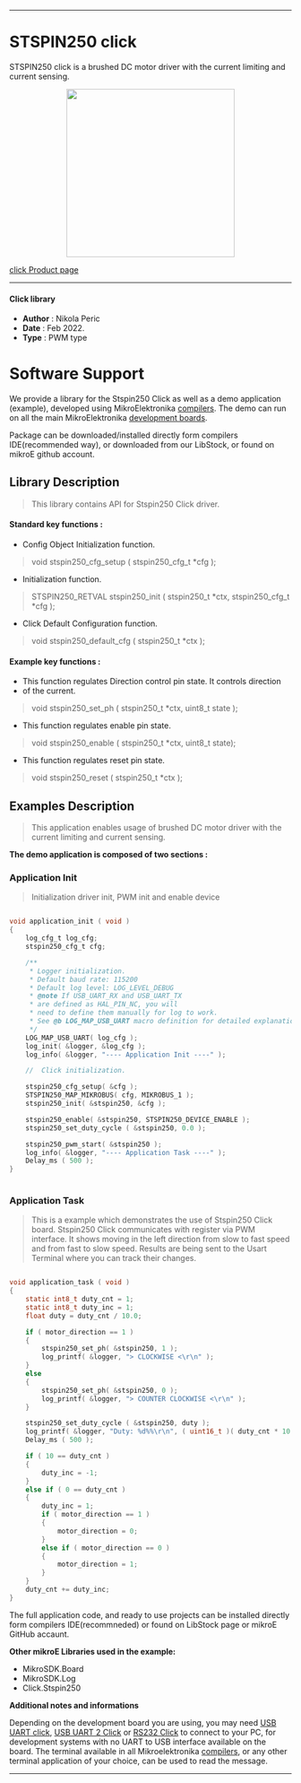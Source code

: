 
---
# STSPIN250 click

STSPIN250 click is a brushed DC motor driver with the current limiting and current sensing. 

<p align="center">
  <img src="https://download.mikroe.com/images/click_for_ide/stspin250_click.png" height=300px>
</p>


[click Product page](https://www.mikroe.com/stspin250-click)

---


#### Click library 

- **Author**        : Nikola Peric
- **Date**          : Feb 2022.
- **Type**          : PWM type


# Software Support

We provide a library for the Stspin250 Click 
as well as a demo application (example), developed using MikroElektronika 
[compilers](https://shop.mikroe.com/compilers). 
The demo can run on all the main MikroElektronika [development boards](https://shop.mikroe.com/development-boards).

Package can be downloaded/installed directly form compilers IDE(recommended way), or downloaded from our LibStock, or found on mikroE github account. 

## Library Description

> This library contains API for Stspin250 Click driver.

#### Standard key functions :

- Config Object Initialization function.
> void stspin250_cfg_setup ( stspin250_cfg_t *cfg ); 
 
- Initialization function.
> STSPIN250_RETVAL stspin250_init ( stspin250_t *ctx, stspin250_cfg_t *cfg );

- Click Default Configuration function.
> void stspin250_default_cfg ( stspin250_t *ctx );


#### Example key functions :

- This function regulates Direction control pin state. It controls direction
- of the current.
> void stspin250_set_ph ( stspin250_t *ctx, uint8_t state );
 
- This function regulates enable pin state.
> void stspin250_enable ( stspin250_t *ctx, uint8_t state);

- This function regulates reset pin state.
> void stspin250_reset ( stspin250_t *ctx );

## Examples Description

> This application enables usage of brushed DC motor driver with the current limiting and current sensing.

**The demo application is composed of two sections :**

### Application Init 

> Initialization driver init, PWM init and enable device


```c

void application_init ( void )
{
    log_cfg_t log_cfg;
    stspin250_cfg_t cfg;

    /** 
     * Logger initialization.
     * Default baud rate: 115200
     * Default log level: LOG_LEVEL_DEBUG
     * @note If USB_UART_RX and USB_UART_TX 
     * are defined as HAL_PIN_NC, you will 
     * need to define them manually for log to work. 
     * See @b LOG_MAP_USB_UART macro definition for detailed explanation.
     */
    LOG_MAP_USB_UART( log_cfg );
    log_init( &logger, &log_cfg );
    log_info( &logger, "---- Application Init ----" );

    //  Click initialization.

    stspin250_cfg_setup( &cfg );
    STSPIN250_MAP_MIKROBUS( cfg, MIKROBUS_1 );
    stspin250_init( &stspin250, &cfg );

    stspin250_enable( &stspin250, STSPIN250_DEVICE_ENABLE );
    stspin250_set_duty_cycle ( &stspin250, 0.0 );

    stspin250_pwm_start( &stspin250 );
    log_info( &logger, "---- Application Task ----" );
    Delay_ms ( 500 );
}
  
```

### Application Task

>  This is a example which demonstrates the use of Stspin250 Click board.
>  Stspin250 Click communicates with register via PWM interface.
>  It shows moving in the left direction from slow to fast speed
>  and from fast to slow speed.
>  Results are being sent to the Usart Terminal where you can track their changes.

```c

void application_task ( void )
{
    static int8_t duty_cnt = 1;
    static int8_t duty_inc = 1;
    float duty = duty_cnt / 10.0;

    if ( motor_direction == 1 )
    {
        stspin250_set_ph( &stspin250, 1 );
        log_printf( &logger, "> CLOCKWISE <\r\n" );
    }
    else
    {
        stspin250_set_ph( &stspin250, 0 );
        log_printf( &logger, "> COUNTER CLOCKWISE <\r\n" );
    }

    stspin250_set_duty_cycle ( &stspin250, duty );
    log_printf( &logger, "Duty: %d%%\r\n", ( uint16_t )( duty_cnt * 10 ) );
    Delay_ms ( 500 );

    if ( 10 == duty_cnt ) 
    {
        duty_inc = -1;
    }
    else if ( 0 == duty_cnt ) 
    {
        duty_inc = 1;
        if ( motor_direction == 1 )
        {
            motor_direction = 0;
        }
        else if ( motor_direction == 0 )
        {
            motor_direction = 1;
        }
    }
    duty_cnt += duty_inc;
}


```

The full application code, and ready to use projects can be  installed directly form compilers IDE(recommneded) or found on LibStock page or mikroE GitHub accaunt.

**Other mikroE Libraries used in the example:** 

- MikroSDK.Board
- MikroSDK.Log
- Click.Stspin250

**Additional notes and informations**

Depending on the development board you are using, you may need 
[USB UART click](https://shop.mikroe.com/usb-uart-click), 
[USB UART 2 Click](https://shop.mikroe.com/usb-uart-2-click) or 
[RS232 Click](https://shop.mikroe.com/rs232-click) to connect to your PC, for 
development systems with no UART to USB interface available on the board. The 
terminal available in all Mikroelektronika 
[compilers](https://shop.mikroe.com/compilers), or any other terminal application 
of your choice, can be used to read the message.



---
